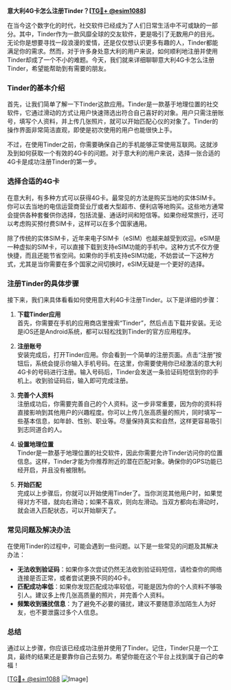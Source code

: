 **意大利4G卡怎么注册Tinder？[[TG💪+ @esim1088](https://t.me/s/esim1088)]**

在当今这个数字化的时代，社交软件已经成为了人们日常生活中不可或缺的一部分。其中，Tinder作为一款风靡全球的交友软件，更是吸引了无数用户的目光。无论你是想要寻找一段浪漫的爱情，还是仅仅想认识更多有趣的人，Tinder都能满足你的需求。然而，对于许多身处意大利的用户来说，如何顺利地注册并使用Tinder却成了一个不小的难题。今天，我们就来详细聊聊意大利4G卡怎么注册Tinder，希望能帮助到有需要的朋友。

### Tinder的基本介绍

首先，让我们简单了解一下Tinder这款应用。Tinder是一款基于地理位置的社交软件，它通过滑动的方式让用户快速筛选出符合自己喜好的对象。用户只需注册账号，填写个人资料，并上传几张照片，就可以开始匹配心仪的对象了。Tinder的操作界面非常简洁直观，即使是初次使用的用户也能很快上手。

不过，在使用Tinder之前，你需要确保自己的手机能够正常使用互联网。这就涉及到如何获取一个有效的4G卡的问题。对于意大利的用户来说，选择一张合适的4G卡是成功注册Tinder的第一步。

### 选择合适的4G卡

在意大利，有多种方式可以获得4G卡。最常见的方法是购买当地的实体SIM卡。你可以去当地的电信运营商营业厅或者大型超市、便利店等地购买。这些地方通常会提供各种套餐供你选择，包括流量、通话时间和短信等。如果你经常旅行，还可以考虑购买预付费SIM卡，这样可以在多个国家通用。

除了传统的实体SIM卡，近年来电子SIM卡（eSIM）也越来越受到欢迎。eSIM是一种虚拟的SIM卡，可以直接下载到支持eSIM功能的手机中。这种方式不仅方便快捷，而且还能节省空间。如果你的手机支持eSIM功能，不妨尝试一下这种方式，尤其是当你需要在多个国家之间切换时，eSIM无疑是一个更好的选择。

### 注册Tinder的具体步骤

接下来，我们来具体看看如何使用意大利4G卡注册Tinder。以下是详细的步骤：

1. **下载Tinder应用**  
   首先，你需要在手机的应用商店里搜索“Tinder”，然后点击下载并安装。无论是iOS还是Android系统，都可以轻松找到Tinder的官方应用程序。

2. **注册账号**  
   安装完成后，打开Tinder应用。你会看到一个简单的注册页面。点击“注册”按钮后，系统会提示你输入手机号码。在这里，你需要使用你已经激活的意大利4G卡的号码进行注册。输入号码后，Tinder会发送一条验证码短信到你的手机上。收到验证码后，输入即可完成注册。

3. **完善个人资料**  
   注册成功后，你需要完善自己的个人资料。这一步非常重要，因为你的资料将直接影响到其他用户的兴趣程度。你可以上传几张高质量的照片，同时填写一些基本信息，如年龄、性别、职业等。尽量保持真实和自然，这样更容易吸引到志同道合的人。

4. **设置地理位置**  
   Tinder是一款基于地理位置的社交软件，因此你需要允许Tinder访问你的位置信息。这样，Tinder才能为你推荐附近的潜在匹配对象。确保你的GPS功能已经开启，并且没有被限制。

5. **开始匹配**  
   完成以上步骤后，你就可以开始使用Tinder了。当你浏览其他用户时，如果觉得对方不错，就向右滑动；如果不喜欢，则向左滑动。当双方都向右滑动时，就会进入匹配状态，可以开始聊天了。

### 常见问题及解决办法

在使用Tinder的过程中，可能会遇到一些问题。以下是一些常见的问题及其解决办法：

- **无法收到验证码**：如果你多次尝试仍然无法收到验证码短信，请检查你的网络连接是否正常，或者尝试更换不同的4G卡。
- **匹配成功率低**：如果你发现匹配成功率较低，可能是因为你的个人资料不够吸引人。建议多上传几张高质量的照片，并完善个人资料。
- **频繁收到骚扰信息**：为了避免不必要的骚扰，建议不要随意添加陌生人为好友，也不要泄露过多个人信息。

### 总结

通过以上步骤，你应该已经成功注册并使用了Tinder。记住，Tinder只是一个工具，最终的结果还是要靠你自己去努力。希望你能在这个平台上找到属于自己的幸福！

[[TG💪+ @esim1088](https://t.me/s/esim1088) ![Image](https://i.postimg.cc/4NQfJmqS/Snipaste-2025-05-13-00-14-12.png)]